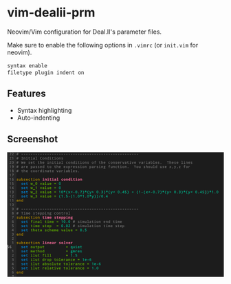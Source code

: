 # vim-dealii-prm
Neovim/Vim configuration for Deal.II's parameter files.

Make sure to enable the following options in `.vimrc` (or `init.vim`
for neovim).

```vim
syntax enable
filetype plugin indent on
```

## Features

* Syntax highlighting
* Auto-indenting

## Screenshot

![Screenshot](./screenshot.png)

